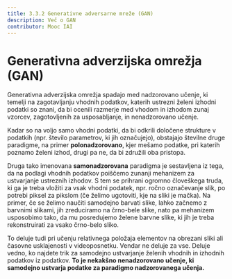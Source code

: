 ```yaml
---
title: 3.3.2 Generativne adversarne mreže (GAN)
description: Več o GAN
contributor: Mooc IAI
---
```

# Generativna adverzijska omrežja (GAN)
Generativna adverzijska omrežja spadajo med nadzorovano učenje, ki temelji na zagotavljanju vhodnih podatkov, katerih ustrezni želeni izhodni podatki so znani, da bi ocenili razmerje med vhodom in izhodom zunaj vzorcev, zagotovljenih za usposabljanje, in nenadzorovano učenje.

Kadar so na voljo samo vhodni podatki, da bi odkrili določene strukture v podatkih (npr. število parametrov, ki jih označujejo), obstajajo številne druge paradigme, na primer **polonadzorovano**, kjer mešamo podatke, pri katerih poznamo želeni izhod, drugi pa ne, da bi združili oba pristopa.

Druga tako imenovana **samonadzorovana** paradigma je sestavljena iz tega, da na podlagi vhodnih podatkov poiščemo zunanji mehanizem za ustvarjanje ustreznih izhodov. S tem se prihrani ogromno človeškega truda, ki ga je treba vložiti za vsak vhodni podatek, npr. ročno označevanje slik, po potrebi piksel za pikslom (če želimo ugotoviti, kje na sliki je mačka). Na primer, če se želimo naučiti samodejno barvati slike, lahko začnemo z barvnimi slikami, jih zreduciramo na črno-bele slike, nato pa mehanizem usposobimo tako, da mu posredujemo želene barvne slike, ki jih je treba rekonstruirati za vsako črno-belo sliko.

To deluje tudi pri učenju relativnega položaja elementov na obrezani sliki ali časovne usklajenosti v videoposnetku. Vendar ne deluje za vse. Deluje vedno, ko najdete trik za samodejno ustvarjanje želenih vhodnih in izhodnih podatkov iz podatkov. **To je nekakšno nenadzorovano učenje, ki samodejno ustvarja podatke za paradigmo nadzorovanega učenja.**
